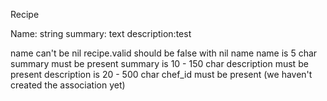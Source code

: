 Recipe

Name: string
summary: text
description:test

name can't be nil
recipe.valid should be false with nil name
name is 5 char
summary must be present
summary is 10 - 150 char
description must be present
description is 20 - 500 char
chef_id must be present (we haven't created the association yet)
